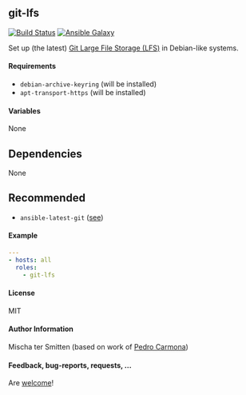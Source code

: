 ## git-lfs

[![Build Status](https://travis-ci.org/Oefenweb/ansible-git-lfs.svg?branch=master)](https://travis-ci.org/Oefenweb/ansible-git-lfs) [![Ansible Galaxy](http://img.shields.io/badge/ansible--galaxy-git--lfs-blue.svg)](https://galaxy.ansible.com/Oefenweb/git-lfs)

Set up (the latest) [Git Large File Storage (LFS)](https://git-lfs.github.com/) in Debian-like systems.

#### Requirements

* `debian-archive-keyring` (will be installed)
* `apt-transport-https` (will be installed)

#### Variables

None

## Dependencies

None

## Recommended

* `ansible-latest-git` ([see](https://github.com/Oefenweb/ansible-latest-git))

#### Example

```yaml
---
- hosts: all
  roles:
    - git-lfs
```

#### License

MIT

#### Author Information

Mischa ter Smitten (based on work of [Pedro Carmona](https://github.com/pedrocarmona))

#### Feedback, bug-reports, requests, ...

Are [welcome](https://github.com/Oefenweb/ansible-git-lfs/issues)!
